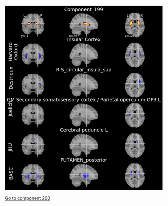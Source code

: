 ![199](preliminary/199.jpg "Component 199")

[Go to component 200](https://parietal-inria.github.io/MODL_atlas/256/200 "Component 200")
